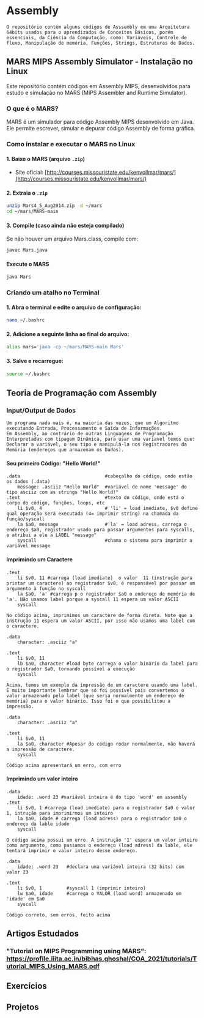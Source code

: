 # Assembly
    O repositório contém alguns códigos de Asssembly em uma Arquitetura 64bits usados para o aprendizados de Conceitos Básicos, porém essenciais, da Ciência da Computação, como: Variáveis, Controle de fluxo, Manipulação de memória, Funções, Strings, Estruturas de Dados.


## MARS MIPS Assembly Simulator - Instalação no Linux

Este repositório contém códigos em Assembly MIPS, desenvolvidos para estudo e simulação no MARS (MIPS Assembler and Runtime Simulator).

### O que é o MARS?
MARS é um simulador para código Assembly MIPS desenvolvido em Java. Ele permite escrever, simular e depurar código Assembly de forma gráfica.

### Como instalar e executar o MARS no Linux

#### 1. Baixe o MARS (arquivo `.zip`)

- Site oficial: [http://courses.missouristate.edu/kenvollmar/mars/](http://courses.missouristate.edu/kenvollmar/mars/)

#### 2. Extraia o `.zip`

```bash
unzip Mars4_5_Aug2014.zip -d ~/mars
cd ~/mars/MARS-main
```
#### 3. Compile (caso ainda não esteja compilado)
Se não houver um arquivo Mars.class, compile com:

```bash
javac Mars.java
```

#### Execute o MARS

```bash
java Mars
```

### Criando um atalho no Terminal
#### 1. Abra o terminal e edite o arquivo de configuração:

```bash
nano ~/.bashrc
```
#### 2. Adicione a seguinte linha ao final do arquivo:

``` bash
alias mars='java -cp ~/mars/MARS-main Mars'
```
#### 3. Salve e recarregue:

```bash
source ~/.bashrc
```

## Teoria de Programação com Assembly
### Input/Output de Dados
    Um programa nada mais é, na maioria das vezes, que um Algoritmo executando Entrada, Processamento e Saída de Informações.
    Em Assembly, ao contrário de outras Linguagens de Programação Interpretadas com tipagem Dinâmica, para usar uma varíavel temos que: Declarar a variável, o seu tipo e manipulá-la nos Registradores da Memória (endereços que armazenam os Dados).

#### Seu primeiro Código: "Hello World!"
```
.data                               #cabeçalho do código, onde estão os dados (.data) 
	message: .asciiz "Hello World"  #variável de nome 'message' do tipo asciiz com as strings "Hello World!"
.text                               #texto do código, onde está o corpo do código, funções, loops, etc
	li $v0, 4                       # 'li' = load imediate, $v0 define qual operação será executada (4= imprimir string) na chamada da função/syscall
	la $a0, message                 #'la' = load adress, carrega o endereço $a0, registrador usado para passar argumentos para syscalls, e atribui a ele a LABEL "message"
	syscall                         #chama o sistema para imprimir a variável message
```
#### Imprimindo um Caractere
```
.text 
	li $v0, 11 #carrega (load imediate)  o valor  11 (instrução para printar um caractere) ao registrador $v0, é responsável por passar um argumento à função no syscall
	la $a0, 'a' #carrega p o registrador $a0 o endereço de memória de 'a'. Não usamos label porque a syscall 11 espera um valor ASCII 
	syscall  
```
	No código acima, imprimimos um caractere de forma direta. Note que a instrução 11 espera um valor ASCII, por isso não usamos uma label com o caractere.

```
.data
	character: .asciiz "a"

.text
	li $v0, 11
	lb $a0, character #load byte carrega o valor binário da label para o registrador $a0, tornando possível a execução
	syscall
```
	Acima, temos um exemplo da impressão de um caractere usando uma label. É muito importante lembrar que só foi possível pois convertemos o valor armazenado pela label (que seria normalmente um endereço de memória) para o valor binário. Isso foi o que possibilitou a impressão. 

```
.data
	character: .asciiz "a"

.text
	li $v0, 11
	la $a0, character #Apesar do código rodar normalmente, não haverá a impressão de caractere. 
	syscall
```
	Código acima apresentará um erro, com erro

#### Imprimindo um valor inteiro
```
.data
	idade: .word 23 #variável inteira é do tipo 'word' em assembly
.text
	li $v0, 1 #carrega (load imediate) para o registrador $a0 o valor 1, intrução para imprimirmos um inteiro
	la $a0, idade # carrega (load adress) para o registrador $a0 o endereço da lable idade
	syscall 
```
	O código acima possui um erro. A instrução '1' espera um valor inteiro como argumento, como passamos o endereço (load adress) da lable, ele tentará imprimir o valor inteiro desse endereço. 

```
.data
    idade: .word 23   #declara uma variável inteira (32 bits) com valor 23

.text
    li $v0, 1         #syscall 1 (imprimir inteiro)
    lw $a0, idade     #carrega o VALOR (load word) armazenado em 'idade' em $a0
    syscall
```
	Código correto, sem erros, feito acima
	
## Artigos Estudados
### "Tutorial on MIPS Programming using MARS": https://profile.iiita.ac.in/bibhas.ghoshal/COA_2021/tutorials/Tutorial_MIPS_Using_MARS.pdf
## Exercícios 

## Projetos
     
